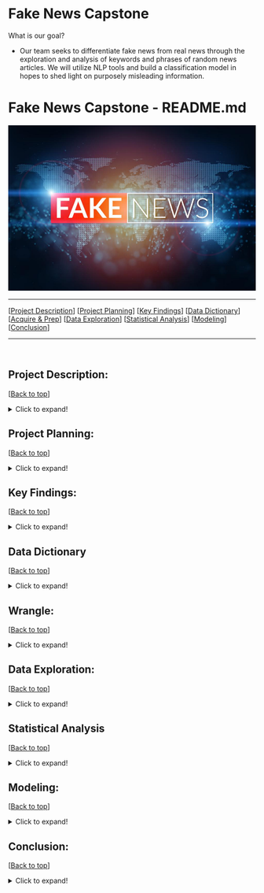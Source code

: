 # Fake News Capstone

What is our goal?
- Our team seeks to differentiate fake news from real news through the exploration and analysis of keywords and phrases of random news articles. We will utilize NLP tools and build a classification model in hopes to shed light on purposely misleading information.

# <a name="top"></a> Fake News Capstone - README.md
![Fake News](Photos/fof.jpg)
***
[[Project Description](#project_description)]
[[Project Planning](#planning)]
[[Key Findings](#findings)]
[[Data Dictionary](#dictionary)]
[[Acquire & Prep](#acquire_and_prep)]
[[Data Exploration](#explore)]
[[Statistical Analysis](#stats)]
[[Modeling](#model)]
[[Conclusion](#conclusion)]
___
​
## <a name="project_description"></a>Project Description:
[[Back to top](#top)]

<details>
  <summary>Click to expand!</summary>

### Description
- Within this project we will be using the fake news dataset acquired from the Kaggle database.
- We will clean the data through tokenizing, lemmatizing, vectorizing, and removing stop words.
- Then we will explore the data through bigrams and trigrams, while also generating word clouds. 
- Lastly we will make a model that can accurately identify fake news articles.

### Goals
- Create a classification model that can accurately identify fake news and real news articles while utilizing NLP tools like NLTK, Sentiment Analysis, and TF-IDF Vectorizer in addition to the standard data science tools.
- Our secondary goal is to create a public web application that can be used to identify fake news.
- After acquiring our MVP, we would like to create a deep learning model.

### Where did you get the data?
- We acquired the data from the Kaggle online database.

### Data Contents:
- 20,826 unqiue Real articles
- 17,903 unique Fake articles
- 38,729 total unique articles
- date of when the article was posted.
- subject of article
- title of article
- text of article
- clean_title
- clean_text
- is_fake
- title_polarity
- title_subjectivity
- text_polarity
- text_subjectivity

### Link to data: 
https://www.kaggle.com/clmentbisaillon/fake-and-real-news-dataset?select=Fake.csv

</details>

    
## <a name="planning"></a>Project Planning: 
[[Back to top](#top)]
<details>
  <summary>Click to expand!</summary>

### Projet Outline:
    
- Acquisition of data through Kaggles online database.

- Prepare and clean data with python/NLP tools - Jupyter Labs
    - Tokenize
    - Lemmatize
    - Remove stop words
    - Vectorize

- Explore data
    - Identify top 10 words in fake news and real news articales.
    - Compare the proportion of words that show up in fake news vs real news.
    - Generate bigrams and trigrams to visualize two to three word sequences and their relationships to fake or real news.
    - Generate single word, bigram, trigram, word clouds to vizualize reiterations for specific words and word sequences.
    - Calculate TF, IDF, TF-IDF.
    - Create a final explore.py with helper fucntions

- Feature Engineering (after MVP)
    - Use sentiment anaylis to add extra features to second iteration model.
    - Add more features based on findings in exploration.

- Modeling
    - Establish baseline
    - Evaluate training data on each calssifcation model type
    - Select MVP model
    - Create final model.py with helper functions

- Presentation
    - Finalize README
    - Create story board
    - Write script
    - Create MVP presentation
    - Practice presentation
    - Record
        
### Hypothesis
- Fake news articles are more prone to be polarized and subjective.

### Target variable
- is_fake (If the news article is fake news)

</details>

    
## <a name="findings"></a>Key Findings:
[[Back to top](#top)]

<details>
  <summary>Click to expand!</summary>

### Explore:
- Findings: 

### Statistics:
- Findings: 

### Modeling:
- Findings: The most reliable model was the logistic regression model with an in sample accuracy of .99 and an out of sample accuarcy of .98.

***
</details>

## <a name="dictionary"></a>Data Dictionary  
[[Back to top](#top)]

<details>
  <summary>Click to expand!</summary>

### Data Used
    
| Attribute | Definition | Data Type |
| ----- | ----- | ----- |
| title  |  The title of the article | string |     
| text |  The text of the article | string |    
| subject | The subject of the article | string |
| date | The date at which the article was posted | string |  
|target|
| is_fake | If the news article is fake news | boolean |
| clean_title | Cleaned text of articles | string |
| clean_text | Cleaned title of articles | string |
| title_polarity | 1 to -1 the more negative, the more polarization in the article | float |
| title_subjectivity | 0 to 1 the closer to one the more subjective the title is | float |
| text_polarity | 1 to -1 the more negative, the more polarization in the article | float |
| text_subjectivity | 0 to 1 the closer to one the more subjective the article is  | float |
</details>

## <a name="wrangle"></a>Wrangle:
[[Back to top](#top)]

<details>
  <summary>Click to expand!</summary>

### Wrangle.py:
- Gather fake news dataset from Kaggle online database.

### Prepare Data
- To clean the data we had to:
    - Lemmatized
    - Tokenize
    - Vectorized 
    - Remove stop words
    - Remove duplicate rows
    - Remove nulls and NANs

| Function Name | Purpose |
| ----- | ----- |
| _nlp_clean_titles_and_text | This function takes in a dataframe and applies, tokenize, lemmatize, basic_clean, and removes all stop words for each csv file. |
| nlp_basic_clean |  |
| nlp_tokenize |  |
| nlp_remove_stopwords |  |
| nlp_lemmatize |  |
    
- From here we :
    - Combined the two csv files (fake.csv, real.csv)
    - Set the date to data time format
    - 

| Function Name | Purpose |
| ----- | ----- |
| _combine_csv_files | This function  |
| _determine_value_in_correct_format |  |
| _standardize_dates |  |
| _drop_empty_rows |  |
| wrangle_articles |  |

​
***
    
</details>

## <a name="explore"></a>Data Exploration:
[[Back to top](#top)]

<details>
  <summary>Click to expand!</summary>

***   
    
Findings 1:
![title](Photos/percentFakevsReal.png)
 
### Takeaways:
    -  We found that the the most common fake news words were time, one, donald, people, clinton
    
***   
    
Findings 2:
![title](Photos/word_clouds_rfa.png)
 
### Takeaways:   
    - Said and donald trump are the tope two words in the fake news related articles. 
    - This could be related to some quates that were infered by the press or missleading. (id like to look into this deeper and actualy compare if these statments match what trump acutaly said)
    
***

Findings 3:
![title](Photos/trump_fake_cloud.png)

### Takeaways:   
    - The bigrams for fake news articles are filled with "in house" events and places such as supreme count, republican party, and trumps twitter tag. 

***   
    
Findings 4:
![title](Photos/real_bigrams.png)

### Takeaways:   
    - The bigrams for real news are filled with phrases that repesernt world events and significant moments in time. 

***
    
Findings 5:
![title](Photos/fake_trigrams.png)

### Takeaways:   
    -
    
***
    
Findings 6:
![title](Photos/real_trigrams.png)

### Takeaways:   
    -
 
***
    
Findings 7:
![title](Photos/pol_sub.png)

### Takeaways:   
    -

***
    
Findings 8:
![title](Photos/TF.png)

### Takeaways:   
    -

***
    
Findings 9:
![title](Photos/IDF.png)

### Takeaways:   
    -

***
    
Findings 9:
![title](Photos/TF-IDF.png)

### Takeaways:   
    -
    
    
    
    
    
    
### Explore.py 
| Function Name | Definition |
| ------------ | ------------- |
| _show_counts_and_ratios | This fucntion takes in a dataframe and column name. Will produce a valuecounts for each label and the percetage of the data it represents |
| _percentFakevsReal | This function takes in word_counts and returns a horizontal bar plot of the proportions of Fake vs Real news for the 20 most common words |
| _wordcounts_all | This function takes in word_counts. Makes sure all words for 'fake' and 'all' are greater than 10. Generates a ratio column of fake words to all words and returns a dataframe of all the word counts and ratios for all, fake, and real words |
| _wordcount_fake | This function takes in word_counts. Makes sure all words for 'fake' and 'real' are greater than 10. Generates a ratio column of fake words to real words and returns a dataframe of all the word counts and ratios for all, fake, and real words|
| _wordcount_real | This function takes in word_counts. Makes sure all words for 'fake' and 'real' are greater than 10. Generates a ratio column of real words to fake words and returns a dataframe of all the word counts and ratios for all, fake, and real words |
| _word_clouds_rfa | This function takes in all_words, fake_words, real_words. generates a word cloud for each aurgument with a fig size of (10, 8) and titles of all_cloud, fake_cloud, real_cloud. Returns a set of word clouds for all_words, fake_words, real_words |
| _fake_bigrams | This function takes in fake_words. Generates a horizonalt bar chart with x and y labels for the top 20 fake bigrams. |
| _real_bigrams | This function takes in real_words. Generates a horizontal bar chart with x and y labels for the top 20 real bigrams.  |
| _fake_trigrams | This function takes in fake_words. Generates a horizontal bar chart with x and y labels for the top 20 fake trigrams.  |
| _real_trigrams | This function takes in real_words. Generates a horizontal bar chart with x and y labels for the top 20 real trigrams.  |


***

</details>    

## <a name="stats"></a>Statistical Analysis
[[Back to top](#top)]
<details>
  <summary>Click to expand!</summary>

### Stats
*****
- **Stat Test 1**:
*****
    - confidence_level = .95
    - a = 1 - confidence_level
   *** 
    - T-Test:
        - HO: "The mean text polarity of fake news is the not more negative than real news"
        - HA: "The mean text polarity of fake news is more negative than real news"
   *** 
    - t-stat:  3.3195
    - p-value: 0.0009
    - Result: We fail to reject the null hypothesis:  The mean text polarity of fake news is the not more negative than real news

   *** 

*****
- **Stat Test 2**:
*****
    - confidence_level = .95
    - a = 1 - confidence_level
   *** 
    - T-Test:
        - HO: "The mean text subjectivity of fake news is the not more subjective than real news"
        - HA: "The mean text subjectivity of fake news is more subjective than real news"
   *** 
    - t-stat: 74.0828
    - p-value: 0.00
    - Result: We reject the null hypothesis. We move forward with the alternative hypothesis:  The mean text subjectivity of fake news is more subjective than real news

   *** 

</details>  

## <a name="model"></a>Modeling:
[[Back to top](#top)]
<details>
  <summary>Click to expand!</summary>

Summary of modeling choices...
        
### Models
- Will run the following models:
    - Logistic Regression
    - Decision Tree
    - Random Forest
    - K Nearest Neighbors


### Baseline Model

Mode = is_fake = False
Accuracy: .5484


### Model 1 (Logistic Regression)
    
- Training/In-Sample:
    - Accuracy: .99
    - Recall False: .99 
    - Recall True: .98
    
- Validation/Out-of-Sample 
    - Accuracy: .98
    - Recall False: .99
    - Recall True: .97
    
### Model 2 (Decision Tree)
    
- Training/In-Sample: 
    - Accuracy: .91 
    - Recall False: .94
    - Recall True: .88
    
- Validation/Out-of-Sample:
    - Accuracy: .90
    - Recall False: .93
    - Recall True: .86

### Model 3 (Random Forest)
    
- Training/In-Sample: 
    - Accuracy: .96
    - Recall False: .98
    - Recall True: .93
    
- Validation/Out-of-Sample:
    - Accuracy: .95
    - Recall False: .97
    - Recall True: .92
    
### Model 4 (K Nearest Neighbors)
    
- Training/In-Sample: 
    - Accuracy: .89
    - Recall False: .97
    - Recall True: .78
    
- Validation/Out-of-Sample:
    - Accuracy: .84
    - Recall False: .96
    - Recall True: .70


### Model.py 
| Function Name | Definition |
| ------------ | ------------- |
|  |  |


### Use Table below as a template for all Modeling results for easy comparison:

| Model | Training/In Sample Accuracy | Validation/Out of Sample Accuracy | In Sample Recall False | In Sample Recall True | Out of Sample Recall False | Out of Sample Recall True |
| ------------------- | ----| --- | --- | --- | --- | --- |
| Logistic Regression | .99 | .98 | .99 | .98 | .99 | .97 |
| Decision Tree       | .91 | .90 | .94 | .88 | .93 | .86 |
| Random Forest       | .96 | .95 | .98 | .93 | .97 | .92 |
| K Nearest Neighbors | .89 | .84 | .97 | .78 | .96 | .70 |


## Best Model:
- Logistic Regression

- Why did you choose this model?
    - This model had the overall highst accuracy of .99 in sample and .98 out of sample.
    - This mode l also had the least amount of overfitting with only a 1% decrease from in sample to out of sample tests.
    - This model also had one of the best recal scores (number of fake news articles predicted / the actual number of fake news articles)
    
## Testing the Model

- Model Test Results
     - Accuracy: .98
     - Recall False: .99
     - Recall True: .97

***

</details>  

## <a name="conclusion"></a>Conclusion:
[[Back to top](#top)]
<details>
  <summary>Click to expand!</summary>



    

</details>  

>>>>>>>>>>>>>>>
